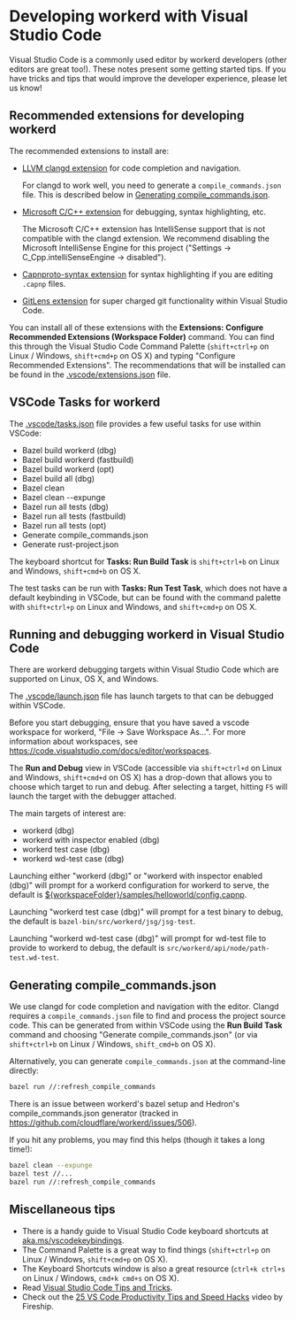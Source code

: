 # Developing workerd with Visual Studio Code

Visual Studio Code is a commonly used editor by workerd developers (other editors are great too!). These notes present some getting started tips. If you have tricks and tips that would improve the developer experience, please let us know!

## Recommended extensions for developing workerd

The recommended extensions to install are:

* [LLVM clangd extension](https://marketplace.visualstudio.com/items?itemName=llvm-vs-code-extensions.vscode-clangd)
for code completion and navigation.

  For clangd to work well, you need to generate a `compile_commands.json` file. This is described below in [Generating compile_commands.json](#generating-compile_commandsjson).

* [Microsoft C/C++ extension](https://marketplace.visualstudio.com/items?itemName=ms-vscode.cpptools) for debugging, syntax highlighting, etc.

  The Microsoft C/C++ extension has IntelliSense support that is not compatible with the clangd extension. We recommend disabling the Microsoft IntelliSense Engine for this project ("Settings → C_Cpp.intelliSenseEngine → disabled").

* [Capnproto-syntax extension](https://marketplace.visualstudio.com/items?itemName=abronan.capnproto-syntax) for syntax highlighting if you are editing `.capnp` files.

* [GitLens extension](https://marketplace.visualstudio.com/items?itemName=eamodio.gitlens) for super charged git functionality within Visual Studio Code.

You can install all of these extensions with the **Extensions: Configure Recommended Extensions (Workspace Folder)** command. You can find this through the Visual Studio Code Command Palette (`shift+ctrl+p` on Linux / Windows, `shift+cmd+p` on OS X) and typing "Configure Recommended Extensions". The recommendations that will be installed can be found in the [.vscode/extensions.json](../.vscode/extensions.json) file.

## VSCode Tasks for workerd

The [.vscode/tasks.json](../.vscode/tasks.json) file provides a few useful tasks for use within VSCode:

* Bazel build workerd (dbg)
* Bazel build workerd (fastbuild)
* Bazel build workerd (opt)
* Bazel build all (dbg)
* Bazel clean
* Bazel clean --expunge
* Bazel run all tests (dbg)
* Bazel run all tests (fastbuild)
* Bazel run all tests (opt)
* Generate compile_commands.json
* Generate rust-project.json

The keyboard shortcut for **Tasks: Run Build Task** is `shift+ctrl+b` on Linux and Windows, `shift+cmd+b` on OS X.

The test tasks can be run with **Tasks: Run Test Task**, which does not have a default
keybinding in VSCode, but can be found with the command palette with `shift+ctrl+p` on Linux and Windows, and `shift+cmd+p` on OS X.

## Running and debugging workerd in Visual Studio Code

There are workerd debugging targets within Visual Studio Code which are supported on Linux, OS X, and Windows.

The [.vscode/launch.json](../.vscode/launch.json) file has launch targets to that can be debugged within VSCode.

Before you start debugging, ensure that you have saved a vscode workspace for workerd,
"File → Save Workspace As...". For more information about workspaces, see https://code.visualstudio.com/docs/editor/workspaces.

The **Run and Debug** view in VSCode (accessible via `shift+ctrl+d` on Linux and Windows, `shift+cmd+d` on OS X) has a drop-down that allows you to choose which target to run and debug. After selecting a target, hitting `F5` will launch the
target with the debugger attached.

The main targets of interest are:

* workerd (dbg)
* workerd with inspector enabled (dbg)
* workerd test case (dbg)
* workerd wd-test case (dbg)

Launching either "workerd (dbg)" or "workerd with inspector enabled (dbg)" will prompt for a workerd configuration for
workerd to serve, the default is [${workspaceFolder}/samples/helloworld/config.capnp](../samples/helloworld/config.capnp).

Launching "workerd test case (dbg)" will prompt for a test binary to debug, the default is `bazel-bin/src/workerd/jsg/jsg-test`.

Launching "workerd wd-test case (dbg)" will prompt for wd-test file to provide to workerd to debug, the default is `src/workerd/api/node/path-test.wd-test`.

## Generating compile_commands.json

We use clangd for code completion and navigation with the editor. Clangd requires a `compile_commands.json` file to find and process the project source code. This can be generated from within VSCode using the **Run Build Task** command and choosing "Generate compile_commands.json" (or via `shift+ctrl+b` on Linux / Windows, `shift_cmd+b` on OS X).

Alternatively, you can generate `compile_commands.json` at the command-line directly:

```sh
bazel run //:refresh_compile_commands
```

There is an issue between workerd's bazel setup and Hedron's compile_commands.json generator (tracked in
https://github.com/cloudflare/workerd/issues/506).

If you hit any problems, you may find this helps (though it takes a long time!):

```sh
bazel clean --expunge
bazel test //...
bazel run //:refresh_compile_commands
```

## Miscellaneous tips

* There is a handy guide to Visual Studio Code keyboard shortcuts at [aka.ms/vscodekeybindings](https://aka.ms/vscodekeybindings).
* The Command Palette is a great way to find things (`shift+ctrl+p` on Linux / Windows, `shift+cmd+p` on OS X).
* The Keyboard Shortcuts window is also a great resource (`ctrl+k ctrl+s` on Linux / Windows, `cmd+k cmd+s` on OS X).
* Read [Visual Studio Code Tips and Tricks](https://code.visualstudio.com/docs/getstarted/tips-and-tricks).
* Check out the [25 VS Code Productivity Tips and Speed Hacks](https://youtu.be/ifTF3ags0XI) video by Fireship.
